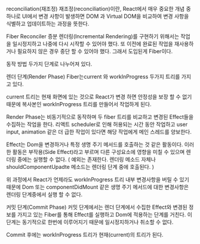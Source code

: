reconciliation(재조정)
재조정(reconciliation)이란, React에서 매우 중요한 개념 중 하나로 UI에서 변경 사항이 발생하면 DOM 과 Virtual DOM을 비교하여 변경 사항을 식별하고 업데이트하는 과정을 뜻한다.

Fiber Reconciler
증분 렌더링(Incremental Rendering)를 구현하기 위해서는 작업을 일시정지하고 나중에 다시 시작할 수 있어야 했다. 또 이전에 완료된 작업을 재사용하거나 필요하지 않은 경우 중단 할 수 있어야 했다. 그래서 도입된게 Fiber이다.

동작 방법
두가지 단계로 나누어져 있다.

렌더 단계(Render Phase)
Fiber는current 와 workInProgress 두가지 트리를 가지고 있다.

current 트리는 현재 화면에 있는 것으로 React가 변경 하면 안정성을 보장 할 수 없기 때문에 복사본인 workInProgress 트리를 만들어서 작업하게 된다.

Render Phase는 비동기적으로 동작하며 두 fiber 트리를 비교하고 변경된 Effect들을 수집하는 작업을 한다. 리액트 scheduler로 인해 허용되는 시간 동안 작업하고 user input, animation 같은 더 급한 작업이 있다면 해당 작업에게 메인 스레드를 양보한다.

Effect는 Dom을 변경하거나 특정 생명 주기 메서드를 호출하는 것 같은 활동이다. 이러한 활동은 부작용(Side Effect)라고 부르며 다른 구성요소에 영향을 미칠 수 있으며 렌더링 중에는 실행할 수 없다.
( 예외는 존재한다. 렌더링 메소드 자체나 shouldComponentUpadte 메소드는 렌더링 단계 중에 호출된다. )

위 과정에서 React가 언제라도 workInProgress 트리 내부 변경사항을 버릴 수 있기 때문에 Dom 또는 componentDidMount 같은 생명 주기 메서드에 대한 변경사항은 렌더링 단계중에서 실행 할 수 없다.

커밋 단계(Commit Phase)
커밋 단계에서는 렌더 단계에서 수집한 Effect와 변경된 정보를 가지고 있는 Fiber를 통해 Effect를 실행하고 Dom에 적용하는 단계를 거친다. 이 단계는 동기적으로 한번에 이루어지기 때문에 일시정지하거나 취소할 수 없다.

Commit 후에는 workInProgress 트리가 현재(current)의 트리가 된다.
